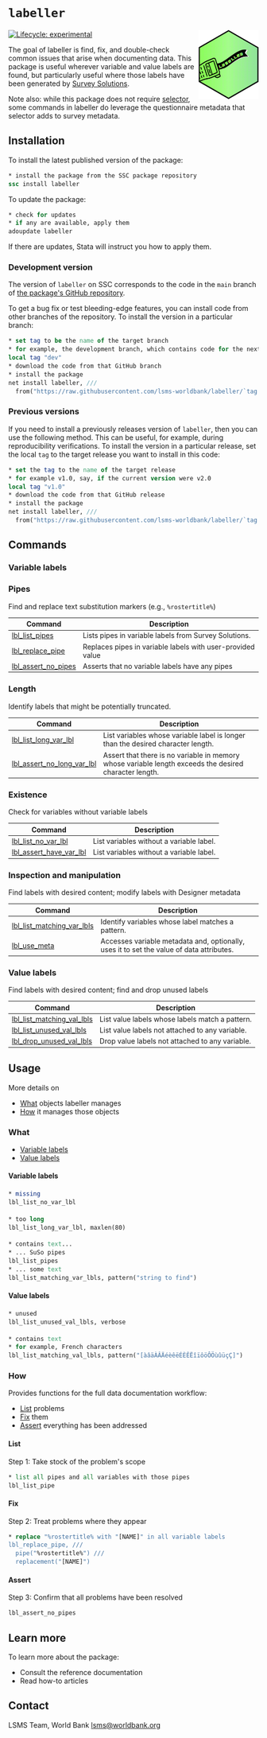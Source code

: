 # `labeller`

<img src='src/dev/assets/logo.png' align="right" height="139" />

<!-- badges: start -->
[![Lifecycle:
experimental](https://img.shields.io/badge/lifecycle-experimental-orange.svg)](https://lifecycle.r-lib.org/articles/stages.html#experimental)
<!-- badges: end -->

The goal of labeller is find, fix, and double-check common issues that arise when documenting data. This package is useful wherever variable and value labels are found, but particularly useful where those labels have been generated by [Survey Solutions](https://mysurvey.solutions/).

Note also: while this package does not require [selector](https://github.com/lsms-worldbank/selector), some commands in labeller do leverage the questionnaire metadata that selector adds to survey metadata.

##  Installation

To install the latest published version of the package: 

```stata
* install the package from the SSC package repository
ssc install labeller
```

To update the package:

```stata
* check for updates
* if any are available, apply them
adoupdate labeller
```

If there are updates, Stata will instruct you how to apply them.

### Development version

The version of `labeller` on SSC corresponds to the code in the `main` branch of [the package's GitHub repository](https://github.com/lsms-worldbank/labeller).

To get a bug fix or test bleeding-edge features, you can install code from other branches of the repository. To install the version in a particular branch:

```stata
* set tag to be the name of the target branch
* for example, the development branch, which contains code for the next release
local tag "dev"
* download the code from that GitHub branch
* install the package
net install labeller, ///
  from("https://raw.githubusercontent.com/lsms-worldbank/labeller/`tag'/src") replace
```

### Previous versions

If you need to install a previously releases version of `labeller`, then you can use the following method. This can be useful, for example, during reproducibility verifications. To install the version in a particular release, set the local `tag` to the target release you want to install in this code:

```stata
* set the tag to the name of the target release
* for example v1.0, say, if the current version were v2.0
local tag "v1.0"
* download the code from that GitHub release
* install the package
net install labeller, ///
  from("https://raw.githubusercontent.com/lsms-worldbank/labeller/`tag'/src") replace
```

## Commands

### Variable labels

### Pipes

Find and replace text substitution markers (e.g., `%rostertitle%`)

| Command | Description |
| --- | --- |
| [lbl_list_pipes](https://lsms-worldbank.github.io/labeller/reference/lbl_list_pipes.html) | Lists pipes in variable labels from Survey Solutions. |
| [lbl_replace_pipe](https://lsms-worldbank.github.io/labeller/reference/lbl_replace_pipe.html) | Replaces pipes in variable labels with user-provided value |
| [lbl_assert_no_pipes](https://lsms-worldbank.github.io/labeller/reference/lbl_assert_no_pipes.html) | Asserts that no variable labels have any pipes |

### Length

Identify labels that might be potentially truncated.

| Command | Description |
| --- | --- |
| [lbl_list_long_var_lbl](https://lsms-worldbank.github.io/labeller/reference/lbl_list_long_var_lbl.html) | List variables whose variable label is longer than the desired character length. |
| [lbl_assert_no_long_var_lbl](https://lsms-worldbank.github.io/labeller/reference/lbl_assert_no_long_var_lbl.html) | Assert that there is no variable in memory whose variable length exceeds the desired character length. |

### Existence

Check for variables without variable labels

| Command | Description |
| --- | --- |
| [lbl_list_no_var_lbl](https://lsms-worldbank.github.io/labeller/reference/lbl_list_no_var_lbl.html) | List variables without a variable label. |
| [lbl_assert_have_var_lbl](https://lsms-worldbank.github.io/labeller/reference/lbl_assert_have_var_lbl.html) | List variables without a variable label. |

### Inspection and manipulation

Find labels with desired content; modify labels with Designer metadata

| Command | Description |
| --- | --- |
| [lbl_list_matching_var_lbls](https://lsms-worldbank.github.io/labeller/reference/lbl_list_matching_var_lbls.html) | Identify variables whose label matches a pattern. |
| [lbl_use_meta](https://lsms-worldbank.github.io/labeller/reference/lbl_use_meta.html) | Accesses variable metadata and, optionally, uses it to set the value of data attributes. |

### Value labels

Find labels with desired content; find and drop unused labels

| Command | Description |
| --- | --- |
| [lbl_list_matching_val_lbls](https://lsms-worldbank.github.io/labeller/reference/lbl_list_matching_val_lbls.html) | List value labels whose labels match a pattern. |
| [lbl_list_unused_val_lbls](https://lsms-worldbank.github.io/labeller/reference/lbl_list_unused_val_lbls.html) | List value labels not attached to any variable. |
| [lbl_drop_unused_val_lbls](https://lsms-worldbank.github.io/labeller/reference/lbl_drop_unused_val_lbls.html) | Drop value labels not attached to any variable. |

## Usage

More details on

- [What](#what) objects labeller manages
- [How](#how) it manages those objects

### What

- [Variable labels](#variable-labels)
- [Value labels](#value-labels)

#### Variable labels

```stata
* missing
lbl_list_no_var_lbl

* too long
lbl_list_long_var_lbl, maxlen(80)

* contains text...
* ... SuSo pipes
lbl_list_pipes
* ... some text
lbl_list_matching_var_lbls, pattern("string to find")
```

#### Value labels

```stata
* unused
lbl_list_unused_val_lbls, verbose

* contains text
* for example, French characters
lbl_list_matching_val_lbls, pattern("[àâäÀÂÄéèêëÉÈÊËîïôöÔÖùûüçÇ]")
```

### How

Provides functions for the full data documentation workflow:

- [List](#list) problems
- [Fix](#fix) them
- [Assert](#assert) everything has been addressed

#### List

Step 1: Take stock of the problem's scope

```stata
* list all pipes and all variables with those pipes
lbl_list_pipe
```

#### Fix

Step 2: Treat problems where they appear

```stata
* replace "%rostertitle% with "[NAME]" in all variable labels
lbl_replace_pipe, ///
  pipe("%rostertitle%") ///
  replacement("[NAME]")
```

#### Assert

Step 3: Confirm that all problems have been resolved

```stata
lbl_assert_no_pipes
```

## Learn more

To learn more about the package:

- Consult the reference documentation
- Read how-to articles

## Contact

LSMS Team, World Bank
lsms@worldbank.org
